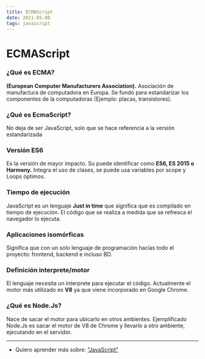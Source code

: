```yaml
---
title: ECMAScript
date: 2021-05-08
tags: javascript
---
```


# ECMAScript

### ¿Qué es ECMA?
**(European Computer Manufacturers Association).** Asociación de manufactura de computadora en Europa. Se fundó para estandarizar los componentes de la computadoras (Ejemplo: placas, transistores).

### ¿Qué es EcmaScript?
No deja de ser JavaScript, solo que se hace referencia a la versión estandarizada

### Versión ES6
Es la versión de mayor impacto. Su puede identificar como **ES6, ES 2015 o Harmony.** Integra el uso de clases, se puede usa variables por scope y Loops óptimos.

### Tiempo de ejecución
JavaScript es un lenguaje **Just in time** que significa que es compilado en tiempo de ejecución. El código que se realiza a medida que se refresca el navegador lo ejecuta.

### Aplicaciones isomórficas
Significa que con un solo lenguaje de programación hacías todo el proyecto: frontend, backend e incluso BD.

### Definición interprete/motor
El lenguaje necesita un interprete para ejecutar el código. Actualmente el motor más utilizado es **V8** ya que viene incorporado en Google Chrome.

### ¿Qué es Node.Js?
Nace de sacar el motor para ubicarlo en otros ambientes. Ejemplificado Node.Js es sacar el motor de V8 de Chrome y llevarlo a otro ambiente, ejecutando en el servidor.

***

- Quiero aprender más sobre: ["JavaScript"](../00/javascript)
